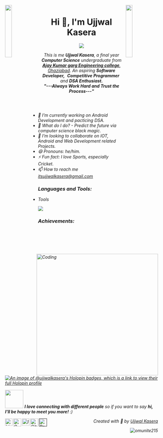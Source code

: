 <img align="left" src="https://user-images.githubusercontent.com/65187002/144930161-2f783401-8d27-4fdf-a2f7-cc0ba32f1f1f.gif" width="21%" style="display:inline;">
<img align="right" src="https://user-images.githubusercontent.com/65187002/144930161-2f783401-8d27-4fdf-a2f7-cc0ba32f1f1f.gif" width="21%" style="display:inline;">

<h1 align="center">Hi 👋, I'm Ujjwal Kasera</h1>
<p align="center">
        <a href="https://github.com/Ratheshan03/readme-typing-svg"><img src="https://readme-typing-svg.herokuapp.com?lines=Computer+Science+Undergraduate;Android+Developer;DSA+Enthusiast;Aspiring+Learner&center=true&width=500&height=50"></a>
</p>
    
<p align="center">
    <em>
        This is me <b>Ujjwal Kasera</b>, a final year <b>Computer Science</b> undergraduate from <a href="https://www.akgec.ac.in" target="_main"> <b>Ajay Kumar garg Engineering college</b>, Ghaziabad</a>.
        An aspiring <b>Software Developer,</b>&nbsp; <b>Competitive Programmer</b>&nbsp; and <b> DSA Enthusiast.</b> 
    <br>
    <b><i>"---Always Work Hard and Trust the Process---"</i></b>
    </p>
<img align="right" alt="Coding" width="400" src="https://user-images.githubusercontent.com/74038190/229223263-cf2e4b07-2615-4f87-9c38-e37600f8381a.gif">
<br><br>

- 🔭 I’m currently working on Android Development and pacticing DSA.
- 🔮 What do I do? - Predict the future via computer science black magic.
- 👯 I’m looking to collaborate on IOT, Android and Web Development related Projects.
- 😄 Pronouns: he/him.
- ⚡ Fun fact: I love Sports, especially Cricket.
- 📫 How to reach me itsujjwalkasera@gmail.com

<h3 align="left">Languages and Tools:</h3>

- Tools
<p align="left">
  <a href="https://skillicons.dev">
    <img src="https://skillicons.dev/icons?i=git,github,figma,vscode,postman,arduino" />
  </a>
</p>


<h3 align="left">Achievements:</h3>

[![An image of @ujjwalkasera's Holopin badges, which is a link to view their full Holopin profile](https://holopin.me/ujjwalkasera)](https://holopin.io/@ujjwalkasera)
<br>

<p>
  <img src="https://media.giphy.com/media/LnQjpWaON8nhr21vNW/giphy.gif" width="60"> <em><b>I love connecting with different people</b> so if you want to say <b>hi, I'll be happy to meet you more!</b> :)</em>
</p>


<a href="https://www.linkedin.com/in/ujjwalkasera/" target="_main">
 <img align="left" alt="Linkedin" width="24px" src="https://www.vectorlogo.zone/logos/linkedin/linkedin-icon.svg" />
</a>
<a href="mailto:itsujjwalkasera@gmail.com" target="_main">
  <img align="left" alt="Gmail" width="26px" src="https://www.vectorlogo.zone/logos/gmail/gmail-icon.svg" />
</a>
<a href="https://www.instagram.com/_21omp/" target="_main">
  <img align="left" alt="Instagram" width="24px" src="https://www.vectorlogo.zone/logos/instagram/instagram-icon.svg" />
</a>
 <a href="https://github.com/ujjwalkasera01" target="_main">
  <img align="left" alt="Github" width="26px" src="https://www.vectorlogo.zone/logos/github/github-tile.svg" />
</a>
<a href="">
  <img align="left" alt="Portfolio" width="26px" src="https://www.svgrepo.com/show/474386/internet.svg" />
</a>
  
<p align="right" > Created with 🖤 by <a href="https://github.com/ujjwalkasera01">Ujjwal Kasera</a></p>
<p align="right" > <img src="https://komarev.com/ghpvc/?username=ujjwalkasera01&label=Profile%20views&color=0e75b6&style=flat" alt="omunite215" /> </p>
